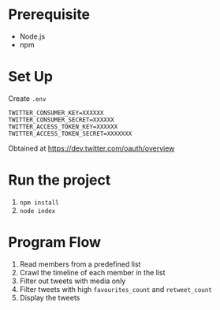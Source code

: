 # Prerequisite
* Node.js
* npm

# Set Up

Create `.env`

```
TWITTER_CONSUMER_KEY=XXXXXX
TWITTER_CONSUMER_SECRET=XXXXXX
TWITTER_ACCESS_TOKEN_KEY=XXXXXX
TWITTER_ACCESS_TOKEN_SECRET=XXXXXXX
```

Obtained at https://dev.twitter.com/oauth/overview

# Run the project

1. `npm install`
2. `node index`

# Program Flow

1. Read members from a predefined list
2. Crawl the timeline of each member in the list
3. Filter out tweets with media only
4. Filter tweets with high `favourites_count` and `retweet_count`
5. Display the tweets
